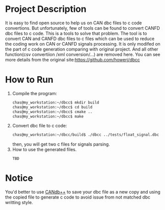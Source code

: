 # Project Description
It is easy to find open source to help us on CAN dbc files to c code convertions. But unfortunately, few of tools can be found to convert CANFD dbc files to c code. This is a tools to solve that problem.
The tool is to convert CAN and CANFD dbc files to c files which can be used to reduce the coding work on CAN or CANFD signals processing. It is only modifed on the part of c code generation comparing with original project. And all other function(csv convertiion /xml conversion/...) are removed here. You can see more details from the original site:https://github.com/howerj/dbcc
&nbsp; 

# How to Run
1. Compile the program:   
    ``` sh 
    chas@my_workstation:~/dbcc$ mkdir build
    chas@my_workstation:~/dbcc$ cd build
    chas@my_workstation:~/dbcc$ cmake ..
    chas@my_workstation:~/dbcc$ make 
    ```
2. Convert dbc file to c code: 
    ``` sh
    chas@my_workstation:~/dbcc/build$ ./dbcc ../tests/float_signal.dbc
    ```
    then, you will get two c files for signals parsing.
3. How to use the generated files.
    ```
    TBD
    ```

# Notice
You'd better to use [CANdb++](https://www.vector.com/cn/zh/products/products-a-z/software/candb/#c104632) to save your dbc file as a new copy and using the copied file to generate c code to avoid issue from not matched dbc writting style.
